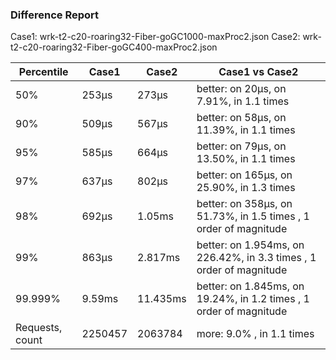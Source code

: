 ### Difference Report
Case1: wrk-t2-c20-roaring32-Fiber-goGC1000-maxProc2.json
Case2: wrk-t2-c20-roaring32-Fiber-goGC400-maxProc2.json

|Percentile|Case1|Case2|Case1 vs Case2|
|---|---|---|---|
|50%|253µs|273µs|better: on 20µs, on 7.91%, in 1.1 times |
|90%|509µs|567µs|better: on 58µs, on 11.39%, in 1.1 times |
|95%|585µs|664µs|better: on 79µs, on 13.50%, in 1.1 times |
|97%|637µs|802µs|better: on 165µs, on 25.90%, in 1.3 times |
|98%|692µs|1.05ms|better: on 358µs, on 51.73%, in 1.5 times , 1 order of magnitude|
|99%|863µs|2.817ms|better: on 1.954ms, on 226.42%, in 3.3 times , 1 order of magnitude|
|99.999%|9.59ms|11.435ms|better: on 1.845ms, on 19.24%, in 1.2 times , 1 order of magnitude|
|Requests, count|2250457|2063784|more: 9.0% , in 1.1 times |
